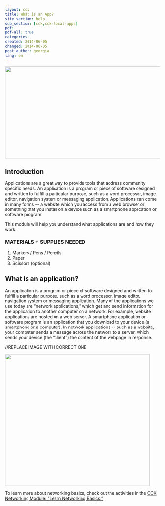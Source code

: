 ```yaml
---
layout: cck
title: What is an App?
site_section: help
sub_section: [cck,cck-local-apps]
pdf: 
pdf-all: true
categories: 
created: 2014-06-05
changed: 2014-06-05
post_author: georgia
lang: en
---
```

  <p><img alt="" class="media-image attr__typeof__foaf:Image img__fid__610 img__view_mode__media_original attr__format__media_original" height="299" src="/files/CCK_Common_Configs_Intro_0_0.png" typeof="foaf:Image" width="510" /></p>

<section id="introduction">
<h2>Introduction</h2>

<p>Applications are a great way to provide tools that address community specific needs. An application is a program or piece of software designed and written to fulfill a particular purpose, such as a word processor, image editor, navigation system or messaging application. Applications can come in many forms -- a website which you access from a web browser or something that you install on a device such as a smartphone application or software program.

This module will help you understand what applications are and how they work.</p>
</section>

<section id="materials-and-supplies-needed">
<h3>MATERIALS + SUPPLIES NEEDED</h3>

<ol class="rteindent1">
	<li>Markers / Pens / Pencils</li>
	<li>Paper</li>
	<li>Scissors (optional)</li>
</ol>
</section>

<section id="what-is-an-application">
<h2>What is an application?</h2>

<p>An application is a program or piece of software designed and written to fulfill a particular purpose, such as a word processor, image editor, navigation system or messaging application. Many of the applications we use today are “network applications,” which get and send information for the application to another computer on a network. For example, website applications are hosted on a web server. A smartphone application or software program is an application that you download to your device (a smartphone or a computer). In network applications -- such as a website, your computer sends a message across the network to a server, which sends your device (the “client”) the content of the webpage in response.</p>

//REPLACE IMAGE WITH CORRECT ONE
<p><img alt="" class="media-image attr__typeof__foaf:Image img__fid__618 img__view_mode__media_original attr__format__media_original" src="/files/CCK_CommonConfigs_OmniWireless_0_0.png" style="width: 471px; height: 430px;" typeof="foaf:Image" /></p>

<p>To learn more about networking basics, check out the activities in the <a href="/docs/cck/networking/learn-networking-basics/">CCK Networking Module: “Learn Networking Basics.”</a></p>
</section>
 
